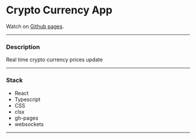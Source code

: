 # Crypto Currency App

Watch on [Github pages](https://sden4.github.io/crypto_currency/).

---

### Description

Real time crypto currency prices update

---

### Stack

- React
- Typescript
- CSS
- clsx
- gh-pages
- websockets

---

